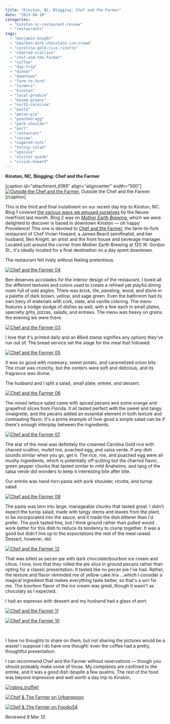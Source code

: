 ```yaml
---
title: "Kinston, NC, Blogging: Chef and the Farmer"
date: "2013-04-10"
categories: 
  - "kinston-nc-restaurant-review"
  - "restaurants"
tags: 
  - "benjamin-knight"
  - "bourbon-dark-chocolate-ice-cream"
  - "carolina-gold-rice-risotto"
  - "charred-scallion"
  - "chef-and-the-farmer"
  - "coffee"
  - "day-trip"
  - "dinner"
  - "downtown"
  - "farm-to-fork"
  - "farmers"
  - "kinston"
  - "local-produce"
  - "mixed-greens"
  - "north-carolina"
  - "pasta"
  - "pecan-pie"
  - "poached-egg"
  - "pork-shoulder"
  - "port"
  - "restaurant"
  - "review"
  - "sugared-nuts"
  - "turnip-salad"
  - "upscale"
  - "visitor-guide"
  - "vivian-howard"
---
```


**Kinston, NC, Blogging: Chef and the Farmer**

\[caption id="attachment\_6189" align="aligncenter" width="500"\][![Outside the Chef and the Farmer.](http://s3.amazonaws.com/thegourmez-wpmedia/2013/04/Chef-and-the-Farmer-02.jpg)](http://www.thegourmez.com/2013/04/kinston-nc-blogging-chef-and-the-farmer/chef-and-the-farmer-02/) Outside the Chef and the Farmer.\[/caption\]

This is the third and final installment on our recent day trip to Kinston, NC. Blog 1 covered [the various ways we amused ourselves](http://www.thegourmez.com/?p=6071) by the Neuse riverfront last month. Blog 2 was on [Mother Earth Brewing,](http://www.thegourmez.com/2013/04/mother-earth-brewing/) which we were delighted to discover is based in downtown Kinston — oh happy Providence! This one is devoted to [Chef and the Farmer](http://chefandthefarmer.com/), the farm-to-fork restaurant of Chef Vivian Howard, a James Beard semifinalist, and her husband, Ben Knight, an artist and the front house and beverage manager. Located just around the corner from Mother Earth Brewing at 120 W. Gordon St., it's ideally located for a final destination on a day spent downtown.

The restaurant felt lively without feeling pretentious.

[![Chef and the Farmer 04](http://s3.amazonaws.com/thegourmez-wpmedia/2013/04/Chef-and-the-Farmer-04.jpg)](http://www.thegourmez.com/2013/04/kinston-nc-blogging-chef-and-the-farmer/chef-and-the-farmer-04/)

Ben deserves accolades for the interior design of the restaurant. I loved all the different textures and colors used to create a refined yet playful dining room full of odd angles. There was brick, tile, paneling, wood, and stone in a palette of dark brown, yellow, and sage green. Even the bathroom had its own bevy of materials with cork, slate, and vanilla coloring. The menu features a hodge-podge of dishes as well, with a few each in small plates, specialty grits, pizzas, salads, and entrees. The menu was heavy on grains the evening we were there.

[![Chef and the Farmer 03](http://s3.amazonaws.com/thegourmez-wpmedia/2013/04/Chef-and-the-Farmer-03.jpg)](http://www.thegourmez.com/2013/04/kinston-nc-blogging-chef-and-the-farmer/chef-and-the-farmer-03/)

I love that it's printed daily and an 86ed stamp signifies any options they've run out of. The bread service set the stage for the meal that followed.

[![Chef and the Farmer 05](http://s3.amazonaws.com/thegourmez-wpmedia/2013/04/Chef-and-the-Farmer-05.jpg)](http://www.thegourmez.com/2013/04/kinston-nc-blogging-chef-and-the-farmer/chef-and-the-farmer-05/)

It was so good with rosemary, sweet potato, and caramelized onion bits. The crust was crunchy, but the centers were soft and delicious, and its fragrance was divine.

The husband and I split a salad, small plate, entrée, and dessert.

[![Chef and the Farmer 06](http://s3.amazonaws.com/thegourmez-wpmedia/2013/04/Chef-and-the-Farmer-06.jpg)](http://www.thegourmez.com/2013/04/kinston-nc-blogging-chef-and-the-farmer/chef-and-the-farmer-06/)

The mixed lettuce salad came with spiced pecans and some orange and grapefruit slices from Florida. It all tasted perfect with the sweet and tangy vinaigrette, and the pecans added an essential element in both texture and contrasting flavor. It's a prime example of how good a simple salad can be if there's enough interplay between the ingredients.

[![Chef and the Farmer 07](http://s3.amazonaws.com/thegourmez-wpmedia/2013/04/Chef-and-the-Farmer-07.jpg)](http://www.thegourmez.com/2013/04/kinston-nc-blogging-chef-and-the-farmer/chef-and-the-farmer-07/)

The star of the meal was definitely the creamed Carolina Gold rice with charred scallion, mullet roe, poached egg, and salsa verde. If any dish sounds similar when you go, get it. The rice, roe, and poached egg were all mushy ingredients, which is potentially off-putting but the charred flavor, green pepper chunks that tasted similar to mild Anaheims, and tang of the salsa verde did wonders to keep it interesting bite after bite.

Our entrée was hand-torn pasta with pork shoulder, ricotta, and turnip salad.

[![Chef and the Farmer 08](http://s3.amazonaws.com/thegourmez-wpmedia/2013/04/Chef-and-the-Farmer-08.jpg)](http://www.thegourmez.com/2013/04/kinston-nc-blogging-chef-and-the-farmer/chef-and-the-farmer-08/)

The pasta was torn into large, manageable chunks that tasted great. I didn't expect the turnip salad, made with tangy stems and leaves from the plant, to be incorporated into the sauce, and it made the dish bitterer than I'd prefer. The pork tasted fine, but I think ground rather than pulled would work better for this dish to reduce its tendency to clump together. It was a good but didn't live up to the expectations the rest of the meal raised. Dessert, however, did.

[![Chef and the Farmer 12](http://s3.amazonaws.com/thegourmez-wpmedia/2013/04/Chef-and-the-Farmer-12.jpg)](http://www.thegourmez.com/2013/04/kinston-nc-blogging-chef-and-the-farmer/chef-and-the-farmer-12/)

That was billed as pecan pie with dark chocolate/bourbon ice cream and citrus. I love, love that they rolled the pie slice in ground pecans rather than opting for a classic presentation. It tasted like no pecan pie I've had. Rather, the texture and flavor reminded me of yellow cake mix …which I consider a magical ingredient that makes everything taste better, so that's a win for me. The bourbon flavor of the ice cream was great, though it wasn't as chocolaty as I expected.

I had an espresso with dessert and my husband had a glass of port.

[![Chef and the Farmer 11](http://s3.amazonaws.com/thegourmez-wpmedia/2013/04/Chef-and-the-Farmer-11.jpg)](http://www.thegourmez.com/2013/04/kinston-nc-blogging-chef-and-the-farmer/chef-and-the-farmer-11/)

[![Chef and the Farmer 10](http://s3.amazonaws.com/thegourmez-wpmedia/2013/04/Chef-and-the-Farmer-10.jpg)](http://www.thegourmez.com/2013/04/kinston-nc-blogging-chef-and-the-farmer/chef-and-the-farmer-10/)

 

I have no thoughts to share on them, but not sharing the pictures would be a waste! I suppose I do have one thought: even the coffee had a pretty, thoughtful presentation.

I can recommend Chef and the Farmer without reservations — though you should probably make some of those. My complaints are confined to the entrée, and it was a good dish despite a few qualms. The rest of the food was beyond impressive and well worth a day trip to Kinston.

[![rating_truffle1](http://s3.amazonaws.com/thegourmez-wpmedia/2009/02/rating_truffle1.gif)](http://www.thegourmez.com/2009/02/silk-hope-winery-nc-traminette-2007/rating_truffle1/)

[![Chef & The Farmer on Urbanspoon](http://www.urbanspoon.com/b/link/947365/minilink.gif)](http://www.urbanspoon.com/r/157/947365/restaurant/Greenville/Chef-The-Farmer-Kinston)

[![Chef & The Farmer on Foodio54](http://foodio54.com/images/badge-1-b39cb.jpg)](http://foodio54.com/restaurant/Kinston-NC/b39cb/Chef-amp-The-Farmer)

_Reviewed 9 Mar 13._
